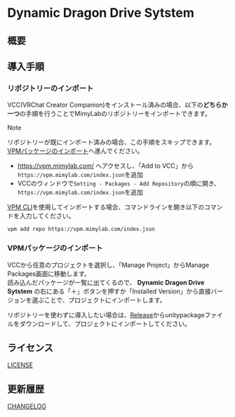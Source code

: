 # Dynamic Dragon Drive Sytstem

## 概要

## 導入手順

### リポジトリーのインポート

VCC(VRChat Creator Companion)をインストール済みの場合、以下の**どちらか一つ**の手順を行うことでMimyLabのリポジトリーをインポートできます。

> [!NOTE]
> リポジトリーが既にインポート済みの場合、この手順をスキップできます。[VPMパッケージのインポート](#vpmパッケージのインポート)へ進んでください。

- <https://vpm.mimylab.com/> へアクセスし、「Add to VCC」から`https://vpm.mimylab.com/index.json`を追加
- VCCのウィンドウで`Setting - Packages - Add Repository`の順に開き、`https://vpm.mimylab.com/index.json`を追加

[VPM CLI](https://vcc.docs.vrchat.com/vpm/cli/)を使用してインポートする場合、コマンドラインを開き以下のコマンドを入力してください。

```text
vpm add repo https://vpm.mimylab.com/index.json
```

### VPMパッケージのインポート

VCCから任意のプロジェクトを選択し、「Manage Project」からManage Packages画面に移動します。  
読み込んだパッケージが一覧に出てくるので、 **Dynamic Dragon Drive Sytstem** の右にある「＋」ボタンを押すか「Installed Version」から直接バージョンを選ぶことで、プロジェクトにインポートします。  

リポジトリーを使わずに導入したい場合は、[Release](https://github.com/mimyquality/DynamicDragonDriveSystem/releases)からunitypackageファイルをダウンロードして、プロジェクトにインポートしてください。  

## ライセンス

[LICENSE](LICENSE.md)

## 更新履歴

[CHANGELOG](CHANGELOG.md)
